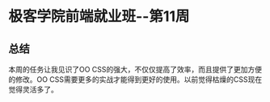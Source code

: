 # 极客学院前端就业班--第11周
## 总结

本周的任务让我见识了OO CSS的强大，不仅仅提高了效率，而且提供了更加方便的修改。OO CSS需要更多的实战才能得到更好的使用。以前觉得枯燥的CSS现在觉得灵活多了。
